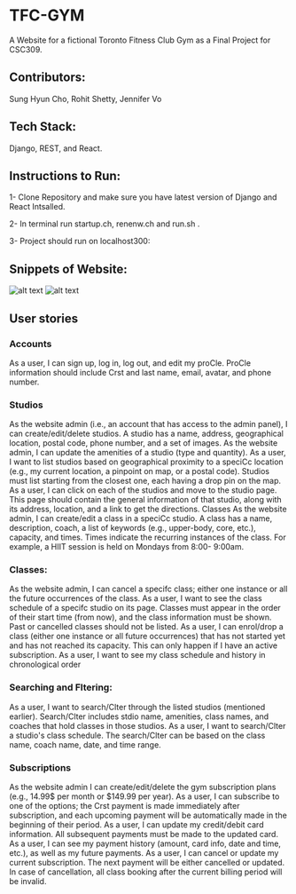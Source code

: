# TFC-GYM

A Website for a fictional Toronto Fitness Club Gym as a Final Project for CSC309.

## Contributors: 
Sung Hyun Cho, Rohit Shetty, Jennifer Vo

## Tech Stack: 
Django, REST, and React.


## Instructions to Run:

1- Clone Repository and make sure you have latest version of Django and React Intsalled.

2- In terminal run startup.ch, renenw.ch and run.sh .

3- Project should run on localhost300:

## Snippets of Website:
![alt text](https://user-images.githubusercontent.com/62463648/208800627-dd0a9f13-22bb-4c6c-b6fc-aaec6ef0e7ec.png)
![alt text](https://github.com/rshetty22166145/TFC-GYM/issues/2)


## User stories
### Accounts
As a user, I can sign up, log in, log out, and edit my proCle. ProCle information should include Crst and last name, email, avatar, and phone number.

### Studios
As the website admin (i.e., an account that has access to the admin panel), I can create/edit/delete studios. A studio has a name, address, geographical location, postal code, phone number, and a set of images. As the website admin, I can update the amenities of a studio (type and quantity).
As a user, I want to list studios based on geographical proximity to a speciCc location (e.g., my current location, a pinpoint on map, or a postal code). Studios must list starting from the closest one, each having a drop pin on the map. As a user, I can click on each of the studios and move to the studio page. This page should contain the general information of that studio, along with its address, location, and a link to get the directions.
Classes As the website admin, I can create/edit a class in a speciCc studio. A class has a name, description, coach, a list of keywords (e.g., upper-body, core, etc.), capacity, and times. Times indicate the recurring instances of the class. For example, a HIIT session is held on Mondays from 8:00- 9:00am.

### Classes:
As the website admin, I can cancel a specifc class; either one instance or all the future occurrences of the class.
As a user, I want to see the class schedule of a specifc studio on its page. Classes must appear in the order of their start time (from now), and the class information must be shown. Past or cancelled classes should not be listed. As a user, I can enrol/drop a class (either one instance or all future occurrences) that has not started yet and has not reached its capacity. This can only happen if I have an active subscription.
As a user, I want to see my class schedule and history in chronological order

### Searching and Fltering:
As a user, I want to search/Clter through the listed studios (mentioned earlier). Search/Clter includes stdio name, amenities, class names, and coaches that hold classes in those studios.
As a user, I want to search/Clter a studio's class schedule. The search/Clter can be based on the class name, coach name, date, and time range.
### Subscriptions
As the website admin I can create/edit/delete the gym subscription plans (e.g., 14.99$ per month or $149.99 per year).
As a user, I can subscribe to one of the options; the Crst payment is made immediately after subscription, and each upcoming payment will be automatically made in the beginning of their period.
As a user, I can update my credit/debit card information. All subsequent payments must be made to the updated card.
As a user, I can see my payment history (amount, card info, date and time, etc.), as well as my future payments.
As a user, I can cancel or update my current subscription. The next payment will be either cancelled or updated. In case of cancellation, all class booking after the current billing period will be invalid.

### 


